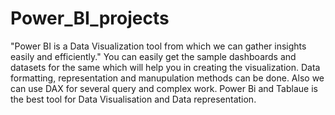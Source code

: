 # Power_BI_projects
"Power BI is a Data Visualization tool from which we can gather insights easily and efficiently."
You can easily get the sample dashboards and datasets for the same which will help you in creating the visualization.
Data formatting, representation and manupulation methods can be done. Also we can use DAX for several query and complex work.
Power Bi and Tablaue is the best tool for Data Visualisation and Data representation.
